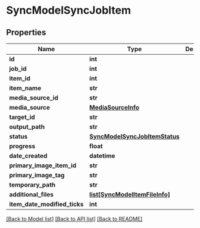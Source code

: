 # SyncModelSyncJobItem

## Properties
Name | Type | Description | Notes
------------ | ------------- | ------------- | -------------
**id** | **int** |  | [optional] 
**job_id** | **int** |  | [optional] 
**item_id** | **int** |  | [optional] 
**item_name** | **str** |  | [optional] 
**media_source_id** | **str** |  | [optional] 
**media_source** | [**MediaSourceInfo**](MediaSourceInfo.md) |  | [optional] 
**target_id** | **str** |  | [optional] 
**output_path** | **str** |  | [optional] 
**status** | [**SyncModelSyncJobItemStatus**](SyncModelSyncJobItemStatus.md) |  | [optional] 
**progress** | **float** |  | [optional] 
**date_created** | **datetime** |  | [optional] 
**primary_image_item_id** | **str** |  | [optional] 
**primary_image_tag** | **str** |  | [optional] 
**temporary_path** | **str** |  | [optional] 
**additional_files** | [**list[SyncModelItemFileInfo]**](SyncModelItemFileInfo.md) |  | [optional] 
**item_date_modified_ticks** | **int** |  | [optional] 

[[Back to Model list]](../README.md#documentation-for-models) [[Back to API list]](../README.md#documentation-for-api-endpoints) [[Back to README]](../README.md)

